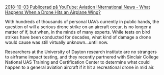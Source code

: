 [2018-10-03 Publicerad på YouTube: Aviation INternational News - What Happens When a Drone Hits an Airplane Wing?](https://www.youtube.com/watch?v=QH0V7kp-xg0)

With hundreds of thousands of personal UAVs currently in public hands, the question of will a serious drone strike on an aircraft occur, is no longer a matter of if, but when, in the minds of many experts. While tests on bird strikes have been conducted for decades, what kind of damage a drone would cause was still virtually unknown…until now.

Researchers at the University of Dayton research institute are no strangers to airframe impact testing, and they recently partnered with Sinclair College National UAS Training and Certification Center to determine what could happen to a general aviation aircraft if it hit a recreational drone in mid air.
